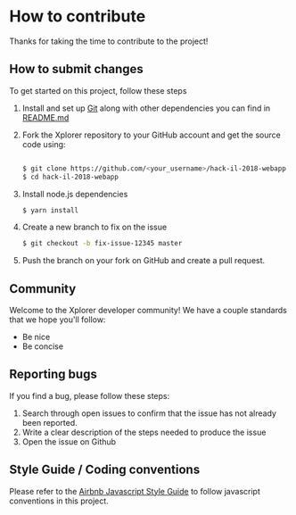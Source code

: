 # How to contribute

Thanks for taking the time to contribute to the project!

## How to submit changes

To get started on this project, follow these steps

1. Install and set up [Git](https://git-scm.com/) along with other dependencies you can find in [README.md](https://github.com/glassbeardglobal/hack-il-2018-webapp/blob/master/README.md)

2. Fork the Xplorer repository to your GitHub account and get the source code using:
    ```sh

    $ git clone https://github.com/<your_username>/hack-il-2018-webapp
    $ cd hack-il-2018-webapp
    ```

3. Install node.js dependencies
    ```sh
    $ yarn install
    ```

4. Create a new branch to fix on the issue
    ```sh
    $ git checkout -b fix-issue-12345 master
    ```

5. Push the branch on your fork on GitHub and create a pull request.

## Community

Welcome to the Xplorer developer community! We have a couple standards that we hope you'll follow:

* Be nice
* Be concise

## Reporting bugs

If you find a bug, please follow these steps:

1. Search through open issues to confirm that the issue has not already been reported.
2. Write a clear description of the steps needed to produce the issue
3. Open the issue on Github

## Style Guide / Coding conventions

Please refer to the [Airbnb Javascript Style Guide](https://github.com/airbnb/javascript) to follow javascript conventions in this project.